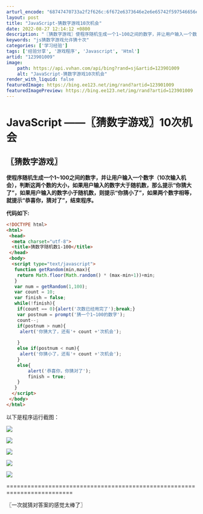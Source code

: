 ```yaml
---
arturl_encode: "68747470733a2f2f626c:6f672e6373646e2e6e65742f597546656e675f31323133382f:61727469636c652f64657461696c732f313233393031303039"
layout: post
title: "JavaScript-猜数字游戏10次机会"
date: 2022-08-27 12:14:12 +0800
description: "〖猜数字游戏〗使程序随机生成一个1~100之间的数字，并让用户输入一个数字（10次输入机会），判断这"
keywords: "js猜数字游戏允许猜十次"
categories: ['学习经验']
tags: ['经验分享', '游戏程序', 'Javascript', 'Html']
artid: "123901009"
image:
    path: https://api.vvhan.com/api/bing?rand=sj&artid=123901009
    alt: "JavaScript-猜数字游戏10次机会"
render_with_liquid: false
featuredImage: https://bing.ee123.net/img/rand?artid=123901009
featuredImagePreview: https://bing.ee123.net/img/rand?artid=123901009
---
```


# JavaScript ——〖猜数字游戏〗10次机会

## **〖猜数字游戏〗**

**使程序随机生成一个1~100之间的数字，并让用户输入一个数字（10次输入机会），判断这两个数的大小，如果用户输入的数字大于随机数，那么提示“你猜大了”，如果用户输入的数字小于随机数，则提示“你猜小了”，如果两个数字相等，就提示“恭喜你，猜对了”，结束程序。**

**代码如下:**

```html
<!DOCTYPE html>
<html>
 <head>
  <meta charset="utf-8">
  <title>猜数字随机数1-100</title>
 </head>
 <body>
  <script type="text/javascript">
   function getRandom(min,max){
    return Math.floor(Math.random() * (max-min+1))+min;
   }
   var num = getRandom(1,100);
   var count = 10;
   var finish = false;
   while(!finish){
	if(count == 0){alert('次数已经用完了');break;}
	var postnum = prompt('猜一个1~100的数字');
	count--;
    if(postnum > num){
     alert('你猜大了，还有'+ count +'次机会');
     
    }
    else if(postnum < num){
     alert('你猜小了，还有'+ count +'次机会');
    }
	else{
		alert('恭喜你，你猜对了');
		finish = true;
	}
   }
  </script>
 </body>
</html>
```

以下是程序运行截图：

![](https://i-blog.csdnimg.cn/blog_migrate/95fa306b2090c73588859901b96c79ba.png)

![](https://i-blog.csdnimg.cn/blog_migrate/f283863d32a1f0e5dc2507cb806da313.png)

![](https://i-blog.csdnimg.cn/blog_migrate/03e6c3918941271f13dc2773021f3e3f.png)

![](https://i-blog.csdnimg.cn/blog_migrate/07e9b2f347037583e9d6205176c843cc.png)

![](https://i-blog.csdnimg.cn/blog_migrate/16666d47bfed725ff15a1734941ed56a.png)

=========================================================================

〖一次就猜对答案的感觉太棒了〗
